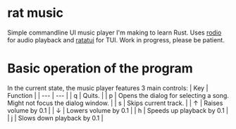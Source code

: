 # rat music
Simple commandline UI music player I'm making to learn Rust. Uses [rodio](https://github.com/RustAudio/rodio) for audio playback and [ratatui](https://github.com/ratatui-org/ratatui) for TUI. Work in progress, please be patient.

# Basic operation of the program
In the current state, the music player features 3 main controls:
| Key | Function |
| --- | --- |
| q | Quits. |
| p | Opens the dialog for selecting a song. Might not focus the dialog window. |
| s | Skips current track. |
| ↑ | Raises volume by 0.1 |
| ↓ | Lowers volume by 0.1 |
| h | Speeds up playback by 0.1 |
| j | Slows down playback by 0.1 |
